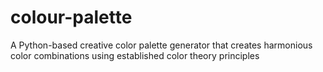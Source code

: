 # colour-palette
 A Python-based creative color palette generator that creates harmonious color combinations using established color theory principles
